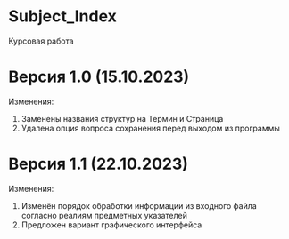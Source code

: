 # Subject_Index
Курсовая работа

Версия 1.0 (15.10.2023)
=============
Изменения:
  1) Заменены названия структур на Термин и Страница
  2) Удалена опция вопроса сохранения перед выходом из программы

Версия 1.1 (22.10.2023)
============
Изменения:
  1) Изменён порядок обработки информации из входного файла согласно реалиям предметных указателей
  2) Предложен вариант графического интерфейса
